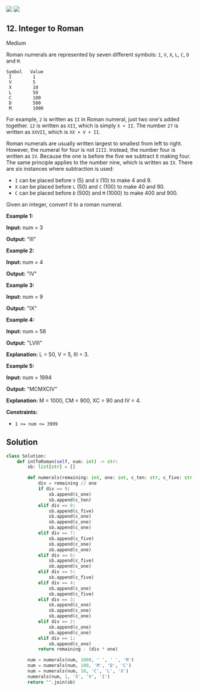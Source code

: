 [![](https://img.shields.io/github/stars/LeetCode-Top-Interview-150/LeetCode-Top-Interview-150?label=Stars&style=flat-square)](https://github.com/LeetCode-Top-Interview-150/LeetCode-Top-Interview-150)
[![](https://img.shields.io/github/forks/LeetCode-Top-Interview-150/LeetCode-Top-Interview-150?label=Fork%20me%20on%20GitHub%20&style=flat-square)](https://github.com/LeetCode-Top-Interview-150/LeetCode-Top-Interview-150/fork)

## 12\. Integer to Roman

Medium

Roman numerals are represented by seven different symbols: `I`, `V`, `X`, `L`, `C`, `D` and `M`.

    Symbol   Value
     I        1
     V        5
     X        10
     L        50
     C        100
     D        500
     M        1000

For example, `2` is written as `II` in Roman numeral, just two one's added together. `12` is written as `XII`, which is simply `X + II`. The number `27` is written as `XXVII`, which is `XX + V + II`.

Roman numerals are usually written largest to smallest from left to right. However, the numeral for four is not `IIII`. Instead, the number four is written as `IV`. Because the one is before the five we subtract it making four. The same principle applies to the number nine, which is written as `IX`. There are six instances where subtraction is used:

*   `I` can be placed before `V` (5) and `X` (10) to make 4 and 9.
*   `X` can be placed before `L` (50) and `C` (100) to make 40 and 90.
*   `C` can be placed before `D` (500) and `M` (1000) to make 400 and 900.

Given an integer, convert it to a roman numeral.

**Example 1:**

**Input:** num = 3

**Output:** "III" 

**Example 2:**

**Input:** num = 4

**Output:** "IV" 

**Example 3:**

**Input:** num = 9

**Output:** "IX" 

**Example 4:**

**Input:** num = 58

**Output:** "LVIII"

**Explanation:** L = 50, V = 5, III = 3. 

**Example 5:**

**Input:** num = 1994

**Output:** "MCMXCIV"

**Explanation:** M = 1000, CM = 900, XC = 90 and IV = 4. 

**Constraints:**

*   `1 <= num <= 3999`

## Solution

```python
class Solution:
    def intToRoman(self, num: int) -> str:
        sb: list[str] = []

        def numerals(remaining: int, one: int, c_ten: str, c_five: str, c_one: str) -> int:
            div = remaining // one
            if div == 9:
                sb.append(c_one)
                sb.append(c_ten)
            elif div == 8:
                sb.append(c_five)
                sb.append(c_one)
                sb.append(c_one)
                sb.append(c_one)
            elif div == 7:
                sb.append(c_five)
                sb.append(c_one)
                sb.append(c_one)
            elif div == 6:
                sb.append(c_five)
                sb.append(c_one)
            elif div == 5:
                sb.append(c_five)
            elif div == 4:
                sb.append(c_one)
                sb.append(c_five)
            elif div == 3:
                sb.append(c_one)
                sb.append(c_one)
                sb.append(c_one)
            elif div == 2:
                sb.append(c_one)
                sb.append(c_one)
            elif div == 1:
                sb.append(c_one)
            return remaining - (div * one)

        num = numerals(num, 1000, ' ', ' ', 'M')
        num = numerals(num, 100, 'M', 'D', 'C')
        num = numerals(num, 10, 'C', 'L', 'X')
        numerals(num, 1, 'X', 'V', 'I')
        return "".join(sb)
```